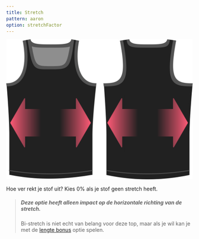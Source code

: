 ```yaml
---
title: Stretch
pattern: aaron
option: stretchFactor
---
```


![De optie voor de stretch factor van Aaron](./stretchfactor.svg)

Hoe ver rekt je stof uit? Kies 0% als je stof geen stretch heeft.

> ##### Deze optie heeft alleen impact op de horizontale richting van de stretch.
> 
> Bi-stretch is niet echt van belang voor deze top, maar als je wil kan je met de [lengte bonus](../lengthbonus) optie spelen.